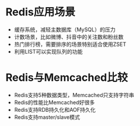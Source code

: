 # Redis应用场景
- 缓存系统，减轻主数据库（MySQL）的压力
- 计数场景，比如微博、抖音中的关注数和粉丝数
- 热门排行榜，需要排序的场景特别适合使用ZSET
- 利用LIST可以实现队列的功能

# Redis与Memcached比较
- Redis支持5种数据类型，Memcached只支持字符串
- Redis的性能比Memcached好很多
- Redis支持RDB持久化和AOF持久化
- Redis支持master/slave模式
